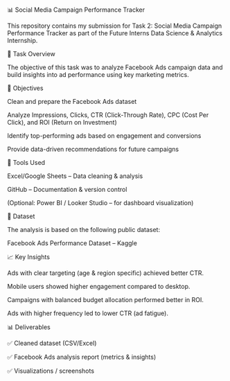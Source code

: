 📊 Social Media Campaign Performance Tracker



This repository contains my submission for Task 2: Social Media Campaign Performance Tracker as part of the Future Interns Data Science & Analytics Internship.

📌 Task Overview



The objective of this task was to analyze Facebook Ads campaign data and build insights into ad performance using key marketing metrics.

🎯 Objectives



Clean and prepare the Facebook Ads dataset



Analyze Impressions, Clicks, CTR (Click-Through Rate), CPC (Cost Per Click), and ROI (Return on Investment)



Identify top-performing ads based on engagement and conversions



Provide data-driven recommendations for future campaigns




🧰 Tools Used



Excel/Google Sheets – Data cleaning & analysis



GitHub – Documentation & version control



(Optional: Power BI / Looker Studio – for dashboard visualization)




📂 Dataset



The analysis is based on the following public dataset:



Facebook Ads Performance Dataset – Kaggle




📈 Key Insights



Ads with clear targeting (age & region specific) achieved better CTR.



Mobile users showed higher engagement compared to desktop.



Campaigns with balanced budget allocation performed better in ROI.



Ads with higher frequency led to lower CTR (ad fatigue).




📊 Deliverables



✅ Cleaned dataset (CSV/Excel)



✅ Facebook Ads analysis report (metrics & insights)



✅ Visualizations / screenshots
